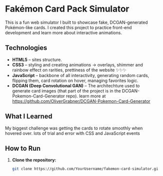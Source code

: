 # Fakémon Card Pack Simulator

This is a fun web simulator I built to showcase fake, DCGAN-generated Pokémon-like cards. I created this project to practice front-end development and learn more about interactive animations.

## Technologies
- **HTML5** – sites structure.
- **CSS3** –  styling and creating animations ->  overlays, shimmer and rainbow effect on rarities, prettiness of the website ✨✨✨
- **JavaScript** – backbone of all interactivity, generating random cards, flipping them, card rotation on hover, managing favorites logic.
- **DCGAN (Deep Convolutional GAN)** – The architechture used to generate card images (that part of the project is in the DCGAN-Pokemon-Card-Generator repo). learn more at https://github.com/OliverGrabner/DCGAN-Pokemon-Card-Generator

## What I Learned

My biggest challenge was getting the cards to rotate smoothly when hovered over. lots of trial and error with CSS and JavaScript events

## How to Run

1. **Clone the repository:**
   ```bash
   git clone https://github.com/YourUsername/fakemon-card-simulator.git
